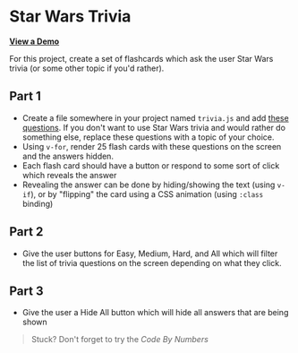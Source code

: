 # Star Wars Trivia

[**View a Demo**](https://nss-vue-trivia.web.app/)

For this project, create a set of flashcards which ask the user Star Wars trivia (or some other topic if you'd rather).

## Part 1

- Create a file somewhere in your project named `trivia.js` and add [these questions](./src/trivia.js). If you don't want to use Star Wars trivia and would rather do something else, replace these questions with a topic of your choice.
- Using `v-for`, render 25 flash cards with these questions on the screen and the answers hidden.
- Each flash card should have a button or respond to some sort of click which reveals the answer
- Revealing the answer can be done by hiding/showing the text (using `v-if`), or by "flipping" the card using a CSS animation (using `:class` binding)

## Part 2

- Give the user buttons for Easy, Medium, Hard, and All which will filter the list of trivia questions on the screen depending on what they click.

## Part 3

- Give the user a Hide All button which will hide all answers that are being shown

> Stuck? Don't forget to try the _Code By Numbers_
